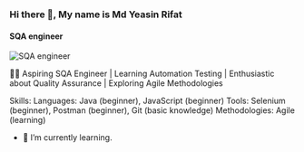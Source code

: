 ### Hi there 👋, My name is Md Yeasin Rifat
#### SQA engineer
![SQA engineer](https://media.licdn.com/dms/image/v2/D5616AQFxMif_czqE3w/profile-displaybackgroundimage-shrink_350_1400/profile-displaybackgroundimage-shrink_350_1400/0/1703429865044?e=1730332800&v=beta&t=hS-vyfHu9payOhYLkUc97Z2dgs-EqNwGw9A4u3QJdzo)

👩‍💻 Aspiring SQA Engineer | Learning Automation Testing | Enthusiastic about Quality Assurance | Exploring Agile Methodologies

Skills: Languages: Java (beginner), JavaScript (beginner) Tools: Selenium (beginner), Postman (beginner), Git (basic knowledge) Methodologies: Agile (learning)

- 🔭 I’m currently learning. 




